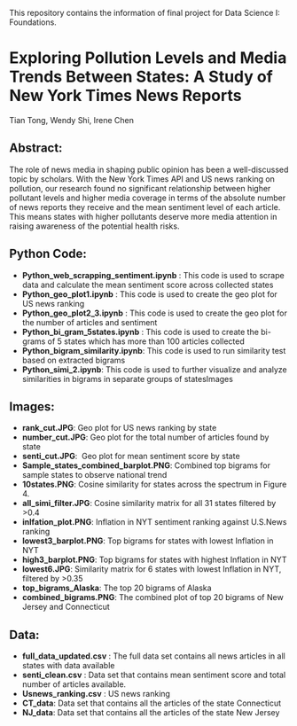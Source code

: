 This repository contains the information of final project for Data Science I: Foundations.

# **Exploring Pollution Levels and Media Trends Between States: A Study of New York Times News Reports**

Tian Tong, Wendy Shi, Irene Chen

## Abstract:

The role of news media in shaping public opinion has been a well-discussed topic by scholars. With the New York Times API and US news ranking on pollution, our research found no significant relationship between higher pollutant levels and higher media coverage in terms of the absolute number of news reports they receive and the mean sentiment level of each article. This means states with higher pollutants deserve more media attention in raising awareness of the potential health risks. 


## Python Code:

- **Python_web_scrapping_sentiment.ipynb** : This code is used to scrape data and calculate the mean sentiment score across collected states
- **Python_geo_plot1.ipynb** : This code is used to create the geo plot for US news ranking
- **Python_geo_plot2_3.ipynb** : This code is used to create the geo plot for the number of articles and sentiment
- **Python_bi_gram_5states.ipynb** : This code is used to create the bi-grams of 5 states which has more than 100 articles collected
- **Python_bigram_similarity.ipynb**: This code is used to run similarity test based on extracted bigrams
- **Python_simi_2.ipynb**: This code is used to further visualize and analyze similarities in bigrams in separate groups of statesImages

## Images:
 - **rank_cut.JPG**: Geo plot for US news ranking by state
 - **number_cut.JPG**: Geo plot for the total number of articles found by state
 - **senti_cut.JPG**:  Geo plot for mean sentiment score by state
 - **Sample_states_combined_barplot.PNG**: Combined top bigrams for sample states to observe national trend
 - **10states.PNG**: Cosine similarity for states across the spectrum in Figure 4.
 - **all_simi_filter.JPG**: Cosine similarity matrix for all 31 states filtered by \>0.4
 - **inlfation_plot.PNG**: Inflation in NYT sentiment ranking against U.S.News ranking
 - **lowest3_barplot.PNG**: Top bigrams for states with lowest Inflation in NYT
 - **high3_barplot.PNG**: Top bigrams for states with highest Inflation in NYT
 - **lowest6.JPG**: Similarity matrix for 6 states with lowest Inflation in NYT, filtered by \>0.35
 - **top_bigrams_Alaska**: The top 20 bigrams of Alaska
 - **combined_bigrams.PNG**: The combined plot of top 20 bigrams of New Jersey and Connecticut

## Data:
- **full_data_updated.csv** : The full data set contains all news articles in all states with data available
- **senti_clean.csv** : Data set that contains mean sentiment score and total number of articles available.
- **Usnews_ranking.csv** : US news ranking
- **CT_data**: Data set that contains all the articles of the state Connecticut
- **NJ_data**: Data set that contains all the articles of the state New Jersey
